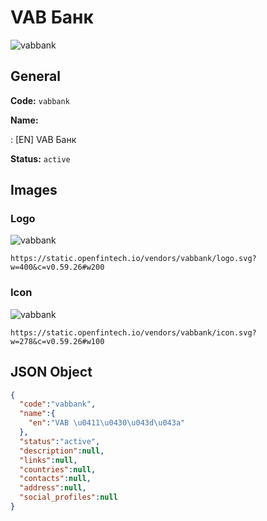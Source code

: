
# VAB Банк 
![vabbank](https://static.openfintech.io/vendors/vabbank/logo.svg?w=400&c=v0.59.26#w200)  

## General 
 
**Code:** `vabbank` 
 
**Name:** 
 
:	[EN] VAB Банк 
 
**Status:** `active` 
 

## Images 

### Logo 
 
![vabbank](https://static.openfintech.io/vendors/vabbank/logo.svg?w=400&c=v0.59.26#w200)  

```
https://static.openfintech.io/vendors/vabbank/logo.svg?w=400&c=v0.59.26#w200
```  

### Icon 
 
![vabbank](https://static.openfintech.io/vendors/vabbank/icon.svg?w=278&c=v0.59.26#w100)  

```
https://static.openfintech.io/vendors/vabbank/icon.svg?w=278&c=v0.59.26#w100
```  

## JSON Object 

```json
{
  "code":"vabbank",
  "name":{
    "en":"VAB \u0411\u0430\u043d\u043a"
  },
  "status":"active",
  "description":null,
  "links":null,
  "countries":null,
  "contacts":null,
  "address":null,
  "social_profiles":null
}
```  
